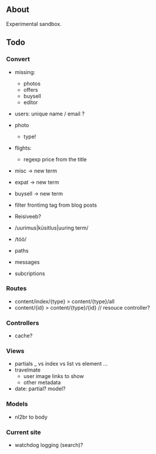 ## About

Experimental sandbox.

## Todo

### Convert

- missing:

    - photos
    - offers
    - buysell
    - editor

- users: unique name / email ?

- photo

    - type!

- flights:
    
    - regexp price from the title

- misc -> new term
- expat -> new term
- buysell -> new term

- filter frontimg tag from blog posts
- Reisiveeb?
- /uurimus|küsitlus|uuring term/
- /töö/

- paths
- messages
- subcriptions

### Routes

- content/index/{type} > content/{type}/all
- content/{id} > content/{type}/{id} // resouce controller?

### Controllers

- cache?

### Views

- partials _ vs index vs list vs element ...
- travelmate
    - user image links to show
    - other metadata
- date: partial? model?

### Models

- nl2br to body

### Current site

- watchdog logging (search)?